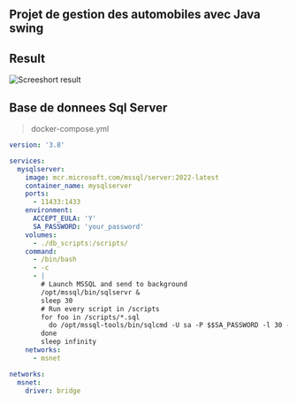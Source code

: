 ## Projet de gestion des automobiles avec Java swing

## Result
![Screeshort result](/c/Users/user/Pictures/javaswing.png)


## Base de donnees Sql Server 

> docker-compose.yml

```yml
version: '3.8'

services:
  mysqlserver:
    image: mcr.microsoft.com/mssql/server:2022-latest
    container_name: mysqlserver
    ports:
      - 11433:1433
    environment:
      ACCEPT_EULA: 'Y'
      SA_PASSWORD: 'your_password'
    volumes:
      - ./db_scripts:/scripts/
    command:
      - /bin/bash
      - -c
      - |
        # Launch MSSQL and send to background
        /opt/mssql/bin/sqlservr &
        sleep 30
        # Run every script in /scripts
        for foo in /scripts/*.sql
          do /opt/mssql-tools/bin/sqlcmd -U sa -P $$SA_PASSWORD -l 30 -e -i $$foo
        done
        sleep infinity
    networks:
      - msnet

networks:
  msnet:
    driver: bridge
```
